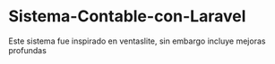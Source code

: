 # Sistema-Contable-con-Laravel
Este sistema fue inspirado en ventaslite, sin embargo incluye mejoras profundas
